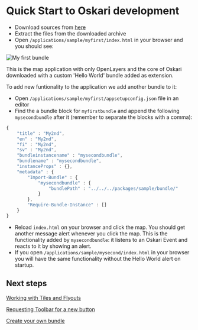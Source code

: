 # Quick Start to Oskari development

* Download sources from [here](/download)
* Extract the files from the downloaded archive
* Open `/applications/sample/myfirst/index.html` in your browser and you should see:

![My first bundle](/images/quick-start/myfirst.png)

This is the map application with only OpenLayers and the core of Oskari downloaded with a custom 'Hello World' bundle added as extension.

To add new funtionality to the application we add another bundle to it:

* Open `/applications/sample/myfirst/appsetupconfig.json` file in an editor
* Find the a bundle block for `myfirstbundle` and append the following `mysecondbundle` after it (remember to separate the blocks with a comma):

```javascript
{ 
    "title" : "My2nd",
    "en" : "My2nd",
    "fi" : "My2nd",
    "sv" : "My2nd",
    "bundleinstancename" : "mysecondbundle",
    "bundlename" : "mysecondbundle",
    "instanceProps" : {},
    "metadata" : { 
        "Import-Bundle" : { 
            "mysecondbundle" : {
                "bundlePath" : "../../../packages/sample/bundle/"
            } 
        },
        "Require-Bundle-Instance" : []
    }
}
```

* Reload `index.html` on your browser and click the map. You should get another message alert whenever you click the map. This is the functionality added by `mysecondbundle`: it listens to an Oskari Event and reacts to it by showing an alert.
* If you open `/applications/sample/mysecond/index.html` in your browser you will have the same functionality without the Hello World alert on startup.

## Next steps

[Working with Tiles and Flyouts](/guides/quick-start/working-with-tiles-and-flyouts)

[Requesting Toolbar for a new button](/guides/quick-start/using-toolbar)

[Create your own bundle](/guides/quick-start/create-your-own-bundle)